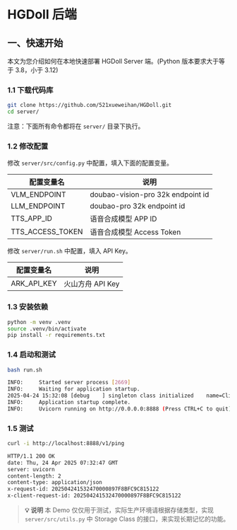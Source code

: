 # HGDoll 后端

## 一、快速开始

本文为您介绍如何在本地快速部署 HGDoll Server 端。(Python 版本要求大于等于 3.8，小于 3.12)

### 1.1 下载代码库

```bash
git clone https://github.com/521xueweihan/HGDoll.git
cd server/
```

注意：下面所有命令都将在 `server/` 目录下执行。

### 1.2 修改配置

修改 `server/src/config.py` 中配置，填入下面的配置变量。

| 配置变量名   | 说明                              |
| ------------ | --------------------------------- |
| VLM_ENDPOINT | doubao-vision-pro 32k endpoint id |
| LLM_ENDPOINT | doubao-pro 32k endpoint id        |
| TTS_APP_ID   | 语音合成模型 APP ID          |
| TTS_ACCESS_TOKEN      | 语音合成模型 Access Token           |

修改 `server/run.sh` 中配置，填入 API Key。

| 配置变量名  | 说明             |
| ----------- | ---------------- |
| ARK_API_KEY | 火山方舟 API Key |

### 1.3 安装依赖

```bash
python -m venv .venv
source .venv/bin/activate
pip install -r requirements.txt
```

### 1.4 启动和测试

```bash
bash run.sh

INFO:     Started server process [2669]
INFO:     Waiting for application startup.
2025-04-24 15:32:08 [debug    ] singleton class initialized    name=ClientPool
INFO:     Application startup complete.
INFO:     Uvicorn running on http://0.0.0.0:8888 (Press CTRL+C to quit)
```

### 1.5 测试

```bash 
curl -i http://localhost:8888/v1/ping

HTTP/1.1 200 OK
date: Thu, 24 Apr 2025 07:32:47 GMT
server: uvicorn
content-length: 2
content-type: application/json
x-request-id: 202504241532470000897F8BFC9C815122
x-client-request-id: 202504241532470000897F8BFC9C815122
```

> **💡 说明**
> 本 Demo 仅仅用于测试，实际生产环境请根据存储类型，实现 `server/src/utils.py` 中 Storage Class 的接口，来实现长期记忆的功能。